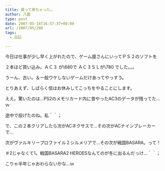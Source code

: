 ```yaml
---
title: 買って来ちゃった…
author: 八雲
type: post
date: 2007-05-16T16:57:37+00:00
url: /2007/05/288
tags:
  - 日記

---
```

今日は仕事が少し早く上がれたので、ゲーム屋さんにいってＰＳ２のソフトを
  
２本ほど買い込み。ＡＣ３ が\680で ＡＣ３ＳＬが\780 でした。。。
  
うーん、古い。＆一般ウケしないゲームだけあってやっすう。

とりあえず、しばらく信はお休みしてこっちをやることにします。
  
ええ。驚いたのは…PS2のメモリカード内に昔やったAC3のデータが残ってた…ｗ
  
途中で投げたのね。私＾＾；

で、この２本クリアしたら次がACネクサスで…その次がACナインブレーカーで…
  
次がヴァルキリープロファイル２シルメリアで…その次が戦国BASARA。って！
  
＃2じゃなくて1。戦国BASARA2 HEROESなんてのが冬に出るんだっけ…＾＾；
  
こりゃ半年じゃおわらないかな…ｗ
